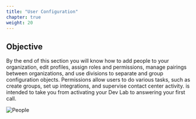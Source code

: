 ```yaml
---
title: "User Configuration"
chapter: true
weight: 20
---
```


## Objective

By the end of this section you will know how to add people to your organization, edit profiles, assign roles and permissions, manage pairings between organizations, and use divisions to separate and group configuration objects. Permissions allow users to do various tasks, such as create groups, set up integrations, and supervise contact center activity. is intended to take you from activating your Dev Lab to answering your first call.  

![People](/images/peopleandroles.jpg)
